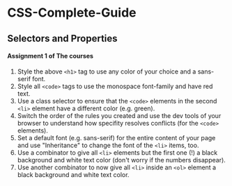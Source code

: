 # CSS-Complete-Guide
## Selectors and Properties
#### Assignment 1 of The courses
1. Style the above `<h1>` tag to use any color of your choice and a sans-serif font.
2. Style all `<code>` tags to use the monospace font-family and have red text.
3. Use a class selector to ensure that the `<code>` elements in the second `<li>` element have a different color (e.g. green).
4. Switch the order of the rules you created and use the dev tools of your browser to understand how specifity resolves conflicts (for the `<code>` elements).
5. Set a default font (e.g. sans-serif) for the entire content of your page and use "Inheritance" to change the font of the `<li>` items, too.
6. Use a combinator to give all `<li>` elements but the first one (!) a black background and white text color (don't worry if the numbers disappear).
7. Use another combinator to now give all `<li>` inside an `<ol>` element a black background and white text color.
